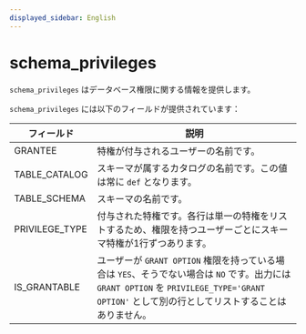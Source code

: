 ```yaml
---
displayed_sidebar: English
---
```


# schema_privileges

`schema_privileges` はデータベース権限に関する情報を提供します。

`schema_privileges` には以下のフィールドが提供されています：

| **フィールド** | **説明**                                                    |
| -------------- | ------------------------------------------------------------ |
| GRANTEE        | 特権が付与されるユーザーの名前です。                         |
| TABLE_CATALOG  | スキーマが属するカタログの名前です。この値は常に `def` となります。 |
| TABLE_SCHEMA   | スキーマの名前です。                                        |
| PRIVILEGE_TYPE | 付与された特権です。各行は単一の特権をリストするため、権限を持つユーザーごとにスキーマ特権が1行ずつあります。 |
| IS_GRANTABLE   | ユーザーが `GRANT OPTION` 権限を持っている場合は `YES`、そうでない場合は `NO` です。出力には `GRANT OPTION` を `PRIVILEGE_TYPE='GRANT OPTION'` として別の行としてリストすることはありません。 |
